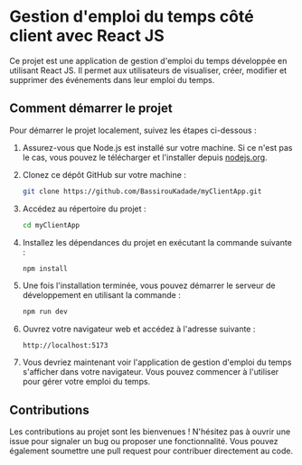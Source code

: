 # Gestion d'emploi du temps côté client avec React JS

Ce projet est une application de gestion d'emploi du temps développée en utilisant React JS. Il permet aux utilisateurs de visualiser, créer, modifier et supprimer des événements dans leur emploi du temps.

## Comment démarrer le projet

Pour démarrer le projet localement, suivez les étapes ci-dessous :

1. Assurez-vous que Node.js est installé sur votre machine. Si ce n'est pas le cas, vous pouvez le télécharger et l'installer depuis [nodejs.org](https://nodejs.org/).

2. Clonez ce dépôt GitHub sur votre machine :
   ```bash
   git clone https://github.com/BassirouKadade/myClientApp.git
   ```

3. Accédez au répertoire du projet :
   ```bash
   cd myClientApp
   ```

4. Installez les dépendances du projet en exécutant la commande suivante :
   ```bash
   npm install
   ```

5. Une fois l'installation terminée, vous pouvez démarrer le serveur de développement en utilisant la commande :
   ```bash
   npm run dev
   ```

6. Ouvrez votre navigateur web et accédez à l'adresse suivante :
   ```
   http://localhost:5173
   ```

7. Vous devriez maintenant voir l'application de gestion d'emploi du temps s'afficher dans votre navigateur. Vous pouvez commencer à l'utiliser pour gérer votre emploi du temps.


## Contributions

Les contributions au projet sont les bienvenues ! N'hésitez pas à ouvrir une issue pour signaler un bug ou proposer une fonctionnalité. Vous pouvez également soumettre une pull request pour contribuer directement au code.
